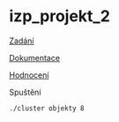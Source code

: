 # izp_projekt_2

[Zadání](zadani.pdf)

[Dokumentace](https://vojtechsisma.eu/izp_projekt_2/doxygen/html)

[Hodnocení](hodnoceni.txt)

Spuštění 
```
./cluster objekty 8
```